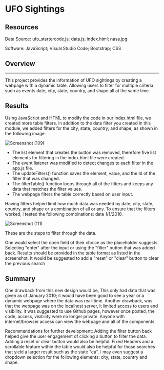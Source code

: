 # UFO Sightings

## Resources 
Data Source: ufo_startercode.js; data.js; index.html; nasa.jpg

Software: JavaScript; Visual Studio Code; Bootstrap; CSS

## Overview
------------------

This project provides the information of UFO sightings by creating a webpage with a dynamic table. Allowing users to filter for multiple criteria such as events date, city, state, country, and shape all at the same time.

## Results
Using JavaScript and HTML to modify the code in our index.html file, we created more table filters. In addition to the date filter you created in this module, we added filters for the city, state, country, and shape, as shown in the following image:

![Screenshot (109)](https://user-images.githubusercontent.com/64225504/134253055-7571785b-134f-4cd8-a09a-6b7276fea95f.png)

* The list element that creates the button was removed, therefore five list elements for filtering in the index.html file were created.
* The event listener was modified to detect changes to each filter in the app.js file.
* The updateFilters() function saves the element, value, and the Id of the filter that was changed.
* The filterTable() function loops through all of the filters and keeps any data that matches the filter values.
* The webpage filters the table correctly based on user input.

Having filters helped limit how much data was needed by date, city, state, country, and shape or a combination of all or any. To ensure that the filters worked, I tested the following combinations: date 1/1/2010.

![Screenshot (111)](https://user-images.githubusercontent.com/64225504/134256014-7cebd0d4-11e9-490c-998e-dc8dfed9df5a.png)

These are the steps to filter through the data. 

One would select the open field of their choice as the placeholder suggests.
Selecting "enter" after the input or using the "filter" button that was added back.
Results should be provided in the table format as listed in the screenshot.
It would be suggested to add a "reset" or "clear" button to clear the previous search

## Summary
One drawback from this new design would be, This only had data that was given as of January 2010; it would have been good to see a year or a dynamic webpage where the data was real-time. Another drawback, was that the webpage was on the localhost server, it limited access to users and visibility. It was suggested to use Github pages, however once posted, the code, access, visibility were no longer private. Anyone with internet/browser access can view the webpage and all of the components.

Recommendations for further development: Adding the filter button back helped give the user engagement of clicking a button to filter the data. Adding a reset or clear button would also be helpful. Fixed Headers and a scrollable feature within the table would also be helpful for those searches that yield a larger result such as the state "ca". I may even suggest a dropdown selection for the following elements: city, state, country and shape.
